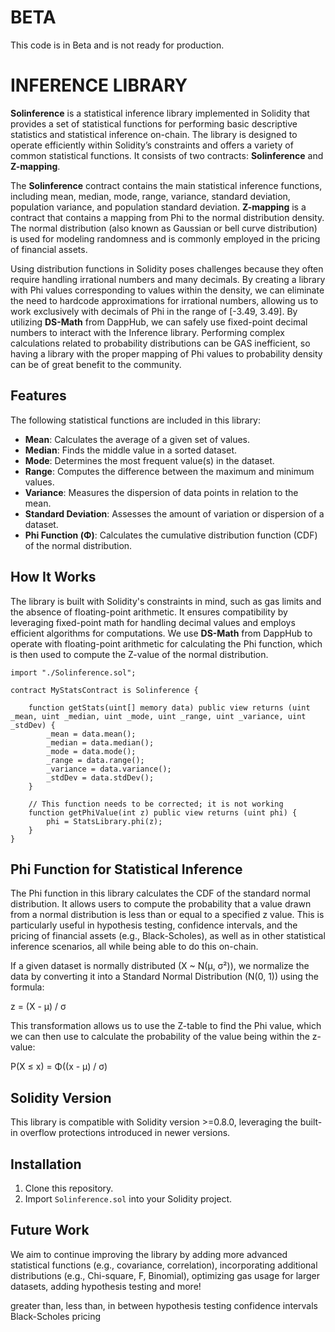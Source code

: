 # BETA
This code is in Beta and is not ready for production.

# INFERENCE LIBRARY

**Solinference** is a statistical inference library implemented in Solidity that provides a set of statistical functions for performing basic descriptive statistics and statistical inference on-chain. The library is designed to operate efficiently within Solidity’s constraints and offers a variety of common statistical functions. It consists of two contracts: **Solinference** and **Z-mapping**.

The **Solinference** contract contains the main statistical inference functions, including mean, median, mode, range, variance, standard deviation, population variance, and population standard deviation. **Z-mapping** is a contract that contains a mapping from Phi to the normal distribution density. The normal distribution (also known as Gaussian or bell curve distribution) is used for modeling randomness and is commonly employed in the pricing of financial assets.

Using distribution functions in Solidity poses challenges because they often require handling irrational numbers and many decimals. By creating a library with Phi values corresponding to values within the density, we can eliminate the need to hardcode approximations for irrational numbers, allowing us to work exclusively with decimals of Phi in the range of [-3.49, 3.49]. By utilizing **DS-Math** from DappHub, we can safely use fixed-point decimal numbers to interact with the Inference library. Performing complex calculations related to probability distributions can be GAS inefficient, so having a library with the proper mapping of Phi values to probability density can be of great benefit to the community.

## Features
The following statistical functions are included in this library:

- **Mean**: Calculates the average of a given set of values.
- **Median**: Finds the middle value in a sorted dataset.
- **Mode**: Determines the most frequent value(s) in the dataset.
- **Range**: Computes the difference between the maximum and minimum values.
- **Variance**: Measures the dispersion of data points in relation to the mean.
- **Standard Deviation**: Assesses the amount of variation or dispersion of a dataset.
- **Phi Function (Φ)**: Calculates the cumulative distribution function (CDF) of the normal distribution.

## How It Works
The library is built with Solidity's constraints in mind, such as gas limits and the absence of floating-point arithmetic. It ensures compatibility by leveraging fixed-point math for handling decimal values and employs efficient algorithms for computations. We use **DS-Math** from DappHub to operate with floating-point arithmetic for calculating the Phi function, which is then used to compute the Z-value of the normal distribution.

```solidity
import "./Solinference.sol";

contract MyStatsContract is Solinference {

    function getStats(uint[] memory data) public view returns (uint _mean, uint _median, uint _mode, uint _range, uint _variance, uint _stdDev) {
        _mean = data.mean();
        _median = data.median();
        _mode = data.mode();
        _range = data.range();
        _variance = data.variance();
        _stdDev = data.stdDev();
    }

    // This function needs to be corrected; it is not working
    function getPhiValue(int z) public view returns (uint phi) {
        phi = StatsLibrary.phi(z);
    }
}
```

## Phi Function for Statistical Inference

The Phi function in this library calculates the CDF of the standard normal distribution. It allows users to compute the probability that a value drawn from a normal distribution is less than or equal to a specified z value. This is particularly useful in hypothesis testing, confidence intervals, and the pricing of financial assets (e.g., Black-Scholes), as well as in other statistical inference scenarios, all while being able to do this on-chain.

If a given dataset is normally distributed (X ~ N(μ, σ²)), we normalize the data by converting it into a Standard Normal Distribution (N(0, 1)) using the formula: 

z = (X - μ) / σ

This transformation allows us to use the Z-table to find the Phi value, which we can then use to calculate the probability of the value being within the z-value: 

P(X ≤ x) = Φ((x - μ) / σ)

## Solidity Version

This library is compatible with Solidity version >=0.8.0, leveraging the built-in overflow protections introduced in newer versions.

## Installation

1. Clone this repository.
2. Import `Solinference.sol` into your Solidity project.

## Future Work

We aim to continue improving the library by adding more advanced statistical functions (e.g., covariance, correlation), incorporating additional distributions (e.g., Chi-square, F, Binomial), optimizing gas usage for larger datasets, adding hypothesis testing and more!

greater than, less than, in between
hypothesis testing
confidence intervals
Black-Scholes pricing
